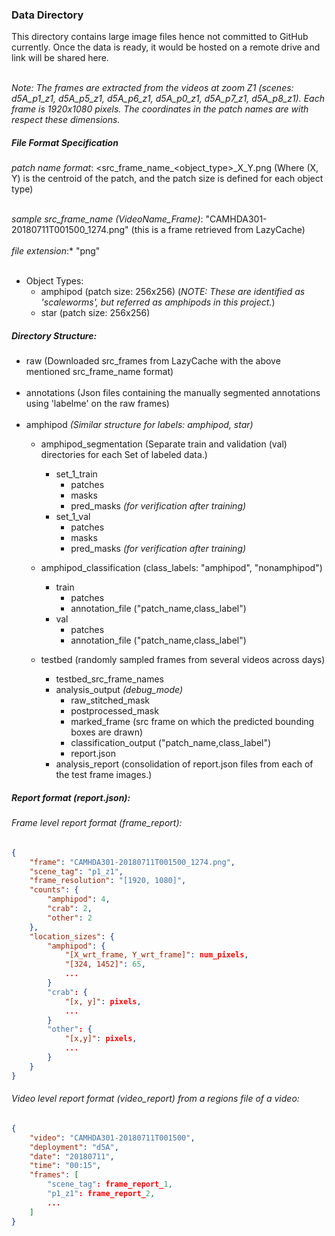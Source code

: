 ### Data Directory
This directory contains large image files hence not committed to GitHub currently.
Once the data is ready, it would be hosted on a remote drive and link will be shared here. <br/><br/>

_Note: The frames are extracted from the videos at zoom Z1 (scenes: d5A_p1_z1, d5A_p5_z1, d5A_p6_z1, d5A_p0_z1, d5A_p7_z1, d5A_p8_z1).
Each frame is 1920x1080 pixels. The coordinates in the patch names are with respect these dimensions._

##### File Format Specification
_patch name format_: <src_frame_name_<object_type>_X_Y.png
(Where (X, Y) is the centroid of the patch, and the patch size is defined for each object type) <br/><br/>

_sample src_frame_name (VideoName_Frame)_: "CAMHDA301-20180711T001500_1274.png" (this is a frame retrieved from LazyCache) <br/><br/>
_file extension_:* "png" <br/><br/>

- Object Types:
    - amphipod (patch size: 256x256) (_NOTE: These are identified as 'scaleworms', but referred as amphipods in this project._)
    - star (patch size: 256x256)

##### Directory Structure:
- raw (Downloaded src_frames from LazyCache with the above mentioned src_frame_name format) <br/><br/>
- annotations (Json files containing the manually segmented annotations using 'labelme' on the raw frames) <br/><br/>
- amphipod _(Similar structure for labels: amphipod, star)_
    - amphipod_segmentation (Separate train and validation (val) directories for each Set of labeled data.)
        - set_1_train
            - patches
            - masks
            - pred_masks _(for verification after training)_
        - set_1_val
            - patches
            - masks
            - pred_masks _(for verification after training)_

    - amphipod_classification (class_labels: "amphipod", "nonamphipod")
        - train
            - patches
            - annotation_file ("patch_name,class_label")
        - val
            - patches
            - annotation_file ("patch_name,class_label")

    - testbed (randomly sampled frames from several videos across days)
        - testbed_src_frame_names
        - analysis_output _(debug_mode)_
            - raw_stitched_mask
            - postprocessed_mask
            - marked_frame (src frame on which the predicted bounding boxes are drawn)
            - classification_output ("patch_name,class_label")
            - report.json
        - analysis_report (consolidation of report.json files from each of the test frame images.)

##### Report format (report.json):
###### Frame level report format (frame_report):
```json
{
    "frame": "CAMHDA301-20180711T001500_1274.png",
    "scene_tag": "p1_z1",
    "frame_resolution": "[1920, 1080]",
    "counts": {
        "amphipod": 4,
        "crab": 2,
        "other": 2
    },
    "location_sizes": {
        "amphipod": {
            "[X_wrt_frame, Y_wrt_frame]": num_pixels,
            "[324, 1452]": 65,
            ...
        }
        "crab": {
            "[x, y]": pixels,
            ...
        }
        "other": {
            "[x,y]": pixels,
            ...
        }
    }
}
```
###### Video level report format (video_report) from a regions file of a video:
```json
{
    "video": "CAMHDA301-20180711T001500",
    "deployment": "d5A",
    "date": "20180711",
    "time": "00:15",
    "frames": [
        "scene_tag": frame_report_1,
        "p1_z1": frame_report_2,
        ...
    ]
}
```
